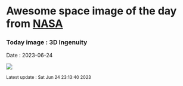 
# Awesome space image of the day from [NASA](https://api.nasa.gov/)

### Today image : 3D Ingenuity
Date : 2023-06-24

![](https://apod.nasa.gov/apod/image/2306/PIA24547_fig1_1024.jpg)

<small>Latest update : Sat Jun 24 23:13:40 2023</small>
        